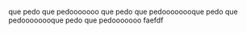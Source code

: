 que pedo que pedooooooo que pedo que pedoooooooque pedo que pedoooooooque pedo que pedooooooo faefdf
